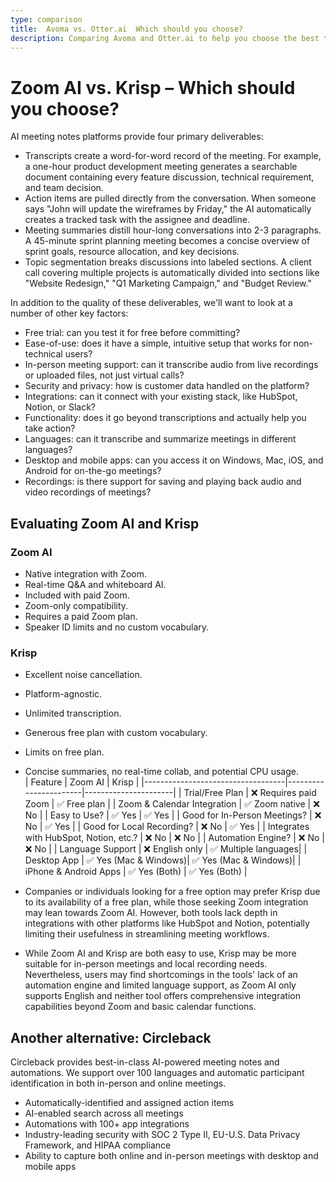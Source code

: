 ```yaml
---
type: comparison
title:  Avoma vs. Otter.ai  Which should you choose?
description: Comparing Avoma and Otter.ai to help you choose the best transcription tool. Explore features, pricing, and an alternative option, Circleback.
---
```


# Zoom AI vs. Krisp – Which should you choose?  
AI meeting notes platforms provide four primary deliverables:  
  
* Transcripts create a word-for-word record of the meeting. For example, a one-hour product development meeting generates a searchable document containing every feature discussion, technical requirement, and team decision.  
* Action items are pulled directly from the conversation. When someone says "John will update the wireframes by Friday," the AI automatically creates a tracked task with the assignee and deadline.  
* Meeting summaries distill hour-long conversations into 2-3 paragraphs. A 45-minute sprint planning meeting becomes a concise overview of sprint goals, resource allocation, and key decisions.  
* Topic segmentation breaks discussions into labeled sections. A client call covering multiple projects is automatically divided into sections like "Website Redesign," "Q1 Marketing Campaign," and "Budget Review."  
  
In addition to the quality of these deliverables, we'll want to look at a number of other key factors:  
  
* Free trial: can you test it for free before committing?  
* Ease-of-use: does it have a simple, intuitive setup that works for non-technical users?  
* In-person meeting support: can it transcribe audio from live recordings or uploaded files, not just virtual calls?  
* Security and privacy: how is customer data handled on the platform?  
* Integrations: can it connect with your existing stack, like HubSpot, Notion, or Slack?  
* Functionality: does it go beyond transcriptions and actually help you take action?  
* Languages: can it transcribe and summarize meetings in different languages?  
* Desktop and mobile apps: can you access it on Windows, Mac, iOS, and Android for on-the-go meetings?  
* Recordings: is there support for saving and playing back audio and video recordings of meetings?    
## Evaluating Zoom AI and Krisp  
### Zoom AI
- Native integration with Zoom.
- Real-time Q&A and whiteboard AI.
- Included with paid Zoom.
- Zoom-only compatibility.
- Requires a paid Zoom plan.
- Speaker ID limits and no custom vocabulary.

### Krisp
- Excellent noise cancellation.
- Platform-agnostic.
- Unlimited transcription.
- Generous free plan with custom vocabulary.
- Limits on free plan.
- Concise summaries, no real-time collab, and potential CPU usage.  
| Feature                           | Zoom AI               | Krisp                |
|-----------------------------------|-----------------------|----------------------|
| Trial/Free Plan                   | ❌ Requires paid Zoom  | ✅ Free plan         |
| Zoom & Calendar Integration       | ✅ Zoom native         | ❌ No                |
| Easy to Use?                      | ✅ Yes                | ✅ Yes               |
| Good for In-Person Meetings?      | ❌ No                 | ✅ Yes               |
| Good for Local Recording?         | ❌ No                 | ✅ Yes               |
| Integrates with HubSpot, Notion, etc.? | ❌ No            | ❌ No                |
| Automation Engine?                | ❌ No                 | ❌ No                |
| Language Support                  | ❌ English only       | ✅ Multiple languages|
| Desktop App                       | ✅ Yes (Mac & Windows)| ✅ Yes (Mac & Windows)|
| iPhone & Android Apps             | ✅ Yes (Both)         | ✅ Yes (Both)        |  
- Companies or individuals looking for a free option may prefer Krisp due to its availability of a free plan, while those seeking Zoom integration may lean towards Zoom AI. However, both tools lack depth in integrations with other platforms like HubSpot and Notion, potentially limiting their usefulness in streamlining meeting workflows.

- While Zoom AI and Krisp are both easy to use, Krisp may be more suitable for in-person meetings and local recording needs. Nevertheless, users may find shortcomings in the tools' lack of an automation engine and limited language support, as Zoom AI only supports English and neither tool offers comprehensive integration capabilities beyond Zoom and basic calendar functions.  
## Another alternative: Circleback  
Circleback provides best-in-class AI-powered meeting notes and automations. We support over 100 languages and automatic participant identification in both in-person and online meetings.  
  
* Automatically-identified and assigned action items  
* AI-enabled search across all meetings  
* Automations with 100+ app integrations  
* Industry-leading security with SOC 2 Type II, EU-U.S. Data Privacy Framework, and HIPAA compliance  
* Ability to capture both online and in-person meetings with desktop and mobile apps  